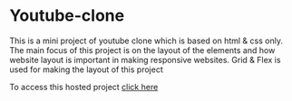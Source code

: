 # Youtube-clone
This is a mini project of youtube clone which is based on html & css only.
The main focus of this project is on the layout of the elements and how website layout is important in making responsive websites.
Grid & Flex is used for making the layout of this project

To access this hosted project [click here](https://ali-arshad-khan.github.io/Youtube-clone/)
